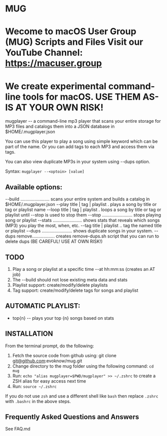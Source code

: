 # MUG #
Wecome to macOS User Group (MUG) Scripts and Files
Visit our YouTube Channel: https://macuser.group
====================================================================
We create experimental command-line tools for macOS.
USE THEM AS-IS AT YOUR OWN RISK! 
====================================================================

mugplayer -- a command-line mp3 player that scans your entire storage
for MP3 files and catalogs them into a JSON database in $HOME/.mugplayer.json

You can use this player to play a song using simple keyword which 
can be part of the name. Or you can add tags to each MP3 and access them
via tags.

You can also view duplicate MP3s in your system using --dups option.

Syntax: `mugplayer --<optoin> [value]`

## Available options: ##
--build ....................... scans your entire system and builds a catalog in $HOME/.mugplayer.json
--play title | tag | playlist . plays a song by title or tag or playlist name
--loop title | tag | playlist . loops a song by title or tag or playlist until --stop is used to stop them
--stop ........................ stops playing song or playlist
--stats ....................... shows stats that reveals which songs (MP3) you play the most, when, etc.
--tag title | playlist <tag> .. tag the named title or playlist
--dups ........................ shows duplicate songs in your system. 
--dups remove.................. creates remove-dups.sh script that you can run to delete dups (BE CAREFUL! USE AT OWN RISK!)

## TODO ##
1. Play a song or playlist at a specific time --at hh:mm:ss (creates an AT job)
1. The --build should not lose existing meta data and stats 
1. Playlist support: create/modify/delete playlists
1. Tag support: create/modify/delete tags for songs and playlist

## AUTOMATIC PLAYLIST:
* top{n} -- plays your top {n} songs based on stats

## INSTALLATION ##
From the terminal prompt, do the following:
1. Fetch the source code from github using: git clone git@github.com:evoknow/mug.git
1. Change directory to the mug folder using the following command: `cd mug`
1. Run: `echo "alias mugplayer=$PWD/mugplayer" >> ~/.zshrc` to create a ZSH alias for easy access next time
1. Run: `source ~/.zshrc`

If you do not use `zsh` and use a different shell like `bash` then replace `.zshrc` with `.bashrc` in the above steps.

## Frequently Asked Questions and Answers ##
See FAQ.md